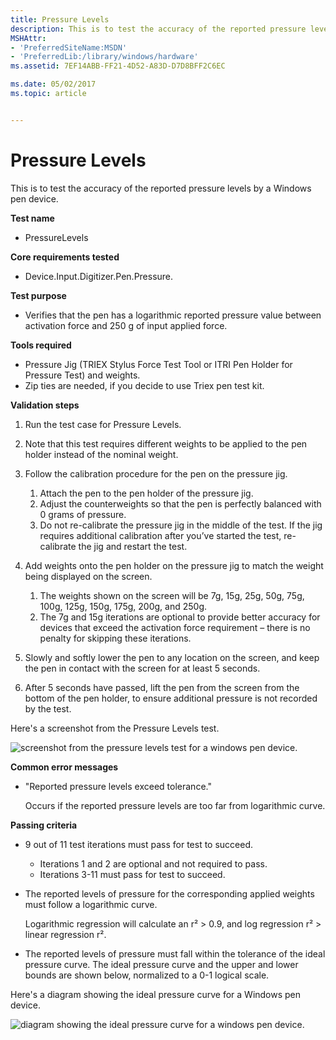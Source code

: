 ```yaml
---
title: Pressure Levels
description: This is to test the accuracy of the reported pressure levels by a Windows pen device.
MSHAttr:
- 'PreferredSiteName:MSDN'
- 'PreferredLib:/library/windows/hardware'
ms.assetid: 7EF14ABB-FF21-4D52-A83D-D7D8BFF2C6EC

ms.date: 05/02/2017
ms.topic: article


---
```


# Pressure Levels


This is to test the accuracy of the reported pressure levels by a Windows pen device.

**Test name**

-   PressureLevels

**Core requirements tested**

-   Device.Input.Digitizer.Pen.Pressure.

**Test purpose**

-   Verifies that the pen has a logarithmic reported pressure value between activation force and 250 g of input applied force.

**Tools required**

-   Pressure Jig (TRIEX Stylus Force Test Tool or ITRI Pen Holder for Pressure Test) and weights.
-   Zip ties are needed, if you decide to use Triex pen test kit.

**Validation steps**

1. Run the test case for Pressure Levels.

2. Note that this test requires different weights to be applied to the pen holder instead of the nominal weight.

3. Follow the calibration procedure for the pen on the pressure jig.
   1. Attach the pen to the pen holder of the pressure jig.
   2. Adjust the counterweights so that the pen is perfectly balanced with 0 grams of pressure.
   3. Do not re-calibrate the pressure jig in the middle of the test. If the jig requires additional calibration after you’ve started the test, re-calibrate the jig and restart the test.
4. Add weights onto the pen holder on the pressure jig to match the weight being displayed on the screen.
   1. The weights shown on the screen will be 7g, 15g, 25g, 50g, 75g, 100g, 125g, 150g, 175g, 200g, and 250g.
   2. The 7g and 15g iterations are optional to provide better accuracy for devices that exceed the activation force requirement – there is no penalty for skipping these iterations.
5. Slowly and softly lower the pen to any location on the screen, and keep the pen in contact with the screen for at least 5 seconds.

6. After 5 seconds have passed, lift the pen from the screen from the bottom of the pen holder, to ensure additional pressure is not recorded by the test.

Here's a screenshot from the Pressure Levels test.

![screenshot from the pressure levels test for a windows pen device.](../images/pen-test-presslevel.png)

**Common error messages**

-   "Reported pressure levels exceed tolerance."

    Occurs if the reported pressure levels are too far from logarithmic curve.

**Passing criteria**

-   9 out of 11 test iterations must pass for test to succeed.
    -   Iterations 1 and 2 are optional and not required to pass.
    -   Iterations 3-11 must pass for test to succeed.
-   The reported levels of pressure for the corresponding applied weights must follow a logarithmic curve.

    Logarithmic regression will calculate an r² &gt; 0.9, and log regression r² &gt; linear regression r².
-   The reported levels of pressure must fall within the tolerance of the ideal pressure curve. The ideal pressure curve and the upper and lower bounds are shown below, normalized to a 0-1 logical scale.

Here's a diagram showing the ideal pressure curve for a Windows pen device.

![diagram showing the ideal pressure curve for a windows pen device.](../images/pen-pressure-crv.png)

 

 






